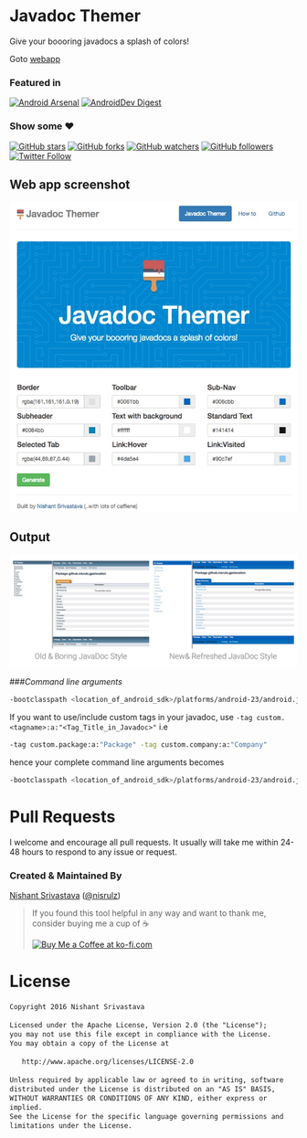 # **Javadoc Themer**
Give your boooring javadocs a splash of colors!

Goto [webapp](http://javadocthemer.crushingcode.co/)

### Featured in
[![Android Arsenal](https://img.shields.io/badge/Android%20Arsenal-javadoc--themer-green.svg?style=true)](https://android-arsenal.com/details/1/4196) [![AndroidDev Digest](https://img.shields.io/badge/AndroidDev%20Digest-%2399-blue.svg)](https://www.androiddevdigest.com/digest-99/) 

### Show some :heart:
[![GitHub stars](https://img.shields.io/github/stars/nisrulz/javadoc-themer.svg?style=social&label=Star)](https://github.com/nisrulz/javadoc-themer) [![GitHub forks](https://img.shields.io/github/forks/nisrulz/javadoc-themer.svg?style=social&label=Fork)](https://github.com/nisrulz/javadoc-themer/fork) [![GitHub watchers](https://img.shields.io/github/watchers/nisrulz/javadoc-themer.svg?style=social&label=Watch)](https://github.com/nisrulz/javadoc-themer) [![GitHub followers](https://img.shields.io/github/followers/nisrulz.svg?style=social&label=Follow)](https://github.com/nisrulz/javadoc-themer)  
[![Twitter Follow](https://img.shields.io/twitter/follow/nisrulz.svg?style=social)](https://twitter.com/nisrulz) 

## Web app screenshot

![screenshot](https://github.com/nisrulz/javadoc-themer/raw/master/img/javadocthemer.png)


## Output

![screenshotdiff](https://github.com/nisrulz/javadoc-themer/raw/master/img/javadocdiff.png)

###*Command line arguments*

```bash
-bootclasspath <location_of_android_sdk>/platforms/android-23/android.jar -encoding UTF-8 -docencoding utf-8 -charset utf-8 -stylesheetfile <location_of_generated_stylesheet>/javadoc_stylesheet.css

```
If you want to use/include custom tags in your javadoc, use `-tag custom.<tagname>:a:"<Tag_Title_in_Javadoc>"` i.e
```bash
-tag custom.package:a:"Package" -tag custom.company:a:"Company" 

```

hence your complete command line arguments becomes
```bash
-bootclasspath <location_of_android_sdk>/platforms/android-23/android.jar -encoding UTF-8 -docencoding utf-8 -charset utf-8 -tag custom.package:a:"Package" -tag custom.company:a:"Company"  -stylesheetfile <location_of_generated_stylesheet>/javadoc_stylesheet.css
```

# Pull Requests
I welcome and encourage all pull requests. It usually will take me within 24-48 hours to respond to any issue or request.


### Created & Maintained By
[Nishant Srivastava](https://github.com/nisrulz) ([@nisrulz](https://www.twitter.com/nisrulz))

> If you found this tool helpful in any way and want to thank me, consider buying me a cup of :coffee:
>
> <a href='https://ko-fi.com/A443EQ6' target='_blank'><img height='36' style='border:0px;height:36px;' src='https://az743702.vo.msecnd.net/cdn/kofi1.png?v=f' border='0' alt='Buy Me a Coffee at ko-fi.com' /></a>


License
=======

    Copyright 2016 Nishant Srivastava

    Licensed under the Apache License, Version 2.0 (the "License");
    you may not use this file except in compliance with the License.
    You may obtain a copy of the License at

       http://www.apache.org/licenses/LICENSE-2.0

    Unless required by applicable law or agreed to in writing, software
    distributed under the License is distributed on an "AS IS" BASIS,
    WITHOUT WARRANTIES OR CONDITIONS OF ANY KIND, either express or implied.
    See the License for the specific language governing permissions and
    limitations under the License.
